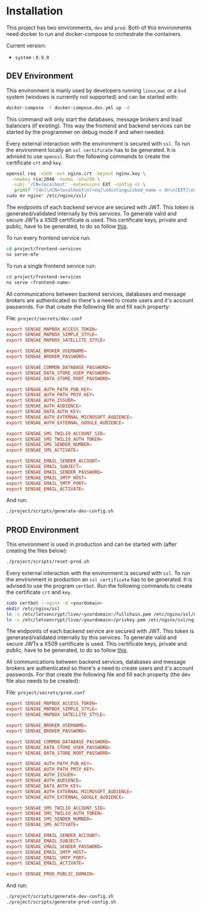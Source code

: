 # Installation

This project has two environments, `dev` and `prod`.
Both of this environments need docker to run and docker-compose to orchestrate the containers.

Current version:

- `system` : `0.9.0`

## DEV Environment

This environment is manly used by developers running `linux`,`mac` or a `bsd` system (windows is currently not supported) and can be started with:

``` sh
docker-compose -f docker-compose.dev.yml up -d
```

This command will only start the databases, message brokers and load balancers (if existing).
This way the frontend and backend services can be started by the programmer on debug mode if and when needed.

Every external interaction with the environment is secured with `ssl`. To run the environment locally an `ssl certificate` has to be generated.
It is advised to use `openssl`.
Run the following commands to create the certificate `crt` and `key`.

``` sh
openssl req -x509 -out nginx.crt -keyout nginx.key \
  -newkey rsa:2048 -nodes -sha256 \
  -subj '/CN=localhost' -extensions EXT -config <( \
   printf "[dn]\nCN=localhost\n[req]\ndistinguished_name = dn\n[EXT]\nsubjectAltName=DNS:localhost\nkeyUsage=digitalSignature\nextendedKeyUsage=serverAuth")
sudo mv nginx* /etc/nginx/ssl/
```

The endpoints of each backend service are secured with JWT. This token is generated/validated internally by this services. To generate valid and secure JWTs a X509 certificate is used. This certificate keys, private and public, have to be generated, to do so follow [this](https://www.baeldung.com/java-rsa).

To run every frontend service run:

``` sh
cd project/frontend-services
nx serve-mfe
```

To run a single frontend service run:

``` sh
cd project/frontend-services
nx serve <frontend-name>
```

All communications between backend services, databases and message brokers are authenticated so there's a need to create users and it's account passwords. For that create the following file and fill each property:

File: `project/secrets/dev.conf`

``` conf
export SENSAE_MAPBOX_ACCESS_TOKEN=
export SENSAE_MAPBOX_SIMPLE_STYLE=
export SENSAE_MAPBOX_SATELLITE_STYLE=

export SENSAE_BROKER_USERNAME=
export SENSAE_BROKER_PASSWORD=

export SENSAE_COMMON_DATABASE_PASSWORD=
export SENSAE_DATA_STORE_USER_PASSWORD=
export SENSAE_DATA_STORE_ROOT_PASSWORD=

export SENSAE_AUTH_PATH_PUB_KEY=
export SENSAE_AUTH_PATH_PRIV_KEY=
export SENSAE_AUTH_ISSUER=
export SENSAE_AUTH_AUDIENCE=
export SENSAE_DATA_AUTH_KEY=
export SENSAE_AUTH_EXTERNAL_MICROSOFT_AUDIENCE=
export SENSAE_AUTH_EXTERNAL_GOOGLE_AUDIENCE=

export SENSAE_SMS_TWILIO_ACCOUNT_SID=
export SENSAE_SMS_TWILIO_AUTH_TOKEN=
export SENSAE_SMS_SENDER_NUMBER=
export SENSAE_SMS_ACTIVATE=

export SENSAE_EMAIL_SENDER_ACCOUNT=
export SENSAE_EMAIL_SUBJECT=
export SENSAE_EMAIL_SENDER_PASSWORD=
export SENSAE_EMAIL_SMTP_HOST=
export SENSAE_EMAIL_SMTP_PORT=
export SENSAE_EMAIL_ACTIVATE=
```

And run:

``` sh
./project/scripts/generate-dev-config.sh
```

## PROD Environment

This environment is used in production and can be started with (after creating the files below):

``` sh
./project/scripts/reset-prod.sh
```

Every external interaction with the environment is secured with `ssl`. To run the environment in production an `ssl certificate` has to be generated.
It is advised to use the program `certbot`.
Run the following commands to create the certificate `crt` and `key`.

``` sh
sudo certbot --nginx -d <yourdomain>
mkdir /etc/nginx/ssl
ln -s /etc/letsencrypt/live/<yourdomain>/fullchain.pem /etc/nginx/ssl/nginx.crt
ln -s /etc/letsencrypt/live/<yourdomain>/privkey.pem /etc/nginx/ssl/nginx.key
```

The endpoints of each backend service are secured with JWT. This token is generated/validated internally by this services. To generate valid and secure JWTs a X509 certificate is used. This certificate keys, private and public, have to be generated, to do so follow [this](https://www.baeldung.com/java-rsa).

All communications between backend services, databases and message brokers are authenticated so there's a need to create users and it's account passwords. For that create the following file and fill each property (the dev file also needs to be created):

File: `project/secrets/prod.conf`

``` conf
export SENSAE_MAPBOX_ACCESS_TOKEN=
export SENSAE_MAPBOX_SIMPLE_STYLE=
export SENSAE_MAPBOX_SATELLITE_STYLE=

export SENSAE_BROKER_USERNAME=
export SENSAE_BROKER_PASSWORD=

export SENSAE_COMMON_DATABASE_PASSWORD=
export SENSAE_DATA_STORE_USER_PASSWORD=
export SENSAE_DATA_STORE_ROOT_PASSWORD=

export SENSAE_AUTH_PATH_PUB_KEY=
export SENSAE_AUTH_PATH_PRIV_KEY=
export SENSAE_AUTH_ISSUER=
export SENSAE_AUTH_AUDIENCE=
export SENSAE_DATA_AUTH_KEY=
export SENSAE_AUTH_EXTERNAL_MICROSOFT_AUDIENCE=
export SENSAE_AUTH_EXTERNAL_GOOGLE_AUDIENCE=

export SENSAE_SMS_TWILIO_ACCOUNT_SID=
export SENSAE_SMS_TWILIO_AUTH_TOKEN=
export SENSAE_SMS_SENDER_NUMBER=
export SENSAE_SMS_ACTIVATE=

export SENSAE_EMAIL_SENDER_ACCOUNT=
export SENSAE_EMAIL_SUBJECT=
export SENSAE_EMAIL_SENDER_PASSWORD=
export SENSAE_EMAIL_SMTP_HOST=
export SENSAE_EMAIL_SMTP_PORT=
export SENSAE_EMAIL_ACTIVATE=

export SENSAE_PROD_PUBLIC_DOMAIN=
```

And run:

``` sh
./project/scripts/generate-dev-config.sh
./project/scripts/generate-prod-config.sh
```
